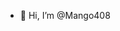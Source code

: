 - 👋 Hi, I’m @Mango408


<!---
Mango408/Mango408 is a ✨ special ✨ repository because its `README.md` (this file) appears on your GitHub profile.
You can click the Preview link to take a look at your changes.
--->
